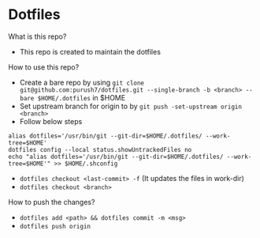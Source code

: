 # Dotfiles

What is this repo?

- This repo is created to maintain the dotfiles

How to use this repo?


- Create a bare repo by using `git clone git@github.com:purush7/dotfiles.git --single-branch -b <branch> --bare $HOME/.dotfiles` in $HOME
- Set upstream branch for origin to <branch> by `git push -set-upstream origin <branch>`
- Follow below steps
```
alias dotfiles='/usr/bin/git --git-dir=$HOME/.dotfiles/ --work-tree=$HOME'
dotfiles config --local status.showUntrackedFiles no
echo "alias dotfiles='/usr/bin/git --git-dir=$HOME/.dotfiles/ --work-tree=$HOME'" >> $HOME/.shconfig
```
- `dotfiles checkout <last-commit> -f`   (It updates the files in work-dir)
- `dotfiles checkout <branch>`


How to push the changes?

- `dotfiles add <path> && dotfiles commit -m <msg>`
- `dotfiles push origin`
